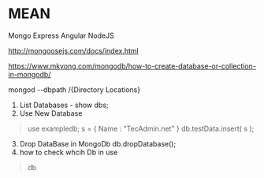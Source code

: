 # MEAN
Mongo Express Angular NodeJS

http://mongoosejs.com/docs/index.html

https://www.mkyong.com/mongodb/how-to-create-database-or-collection-in-mongodb/

mongod --dbpath /{Directory Locations}

1. List Databases  - 
	show dbs;
2. Use New Database 
> use exampledb;
> s = { Name : "TecAdmin.net" }
> db.testData.insert( s );
3. Drop DataBase in MongoDb
db.dropDatabase();
4. how to check whcih Db in use 
> db
